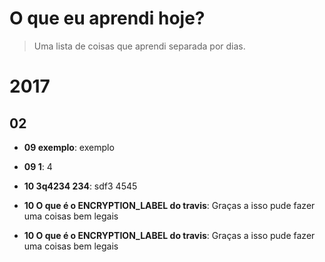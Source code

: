 # O que eu aprendi hoje?

> Uma lista de coisas que aprendi separada por dias.


# 2017

## 02	

* **09 exemplo**: exemplo 

* **09 1**: 4 

* **10 3q4234 234**: sdf3 4545 

* **10 O que é o ENCRYPTION_LABEL do travis**: Graças a isso pude fazer uma coisas bem legais 

* **10 O que é o ENCRYPTION_LABEL do travis**: Graças a isso pude fazer uma coisas bem legais 
